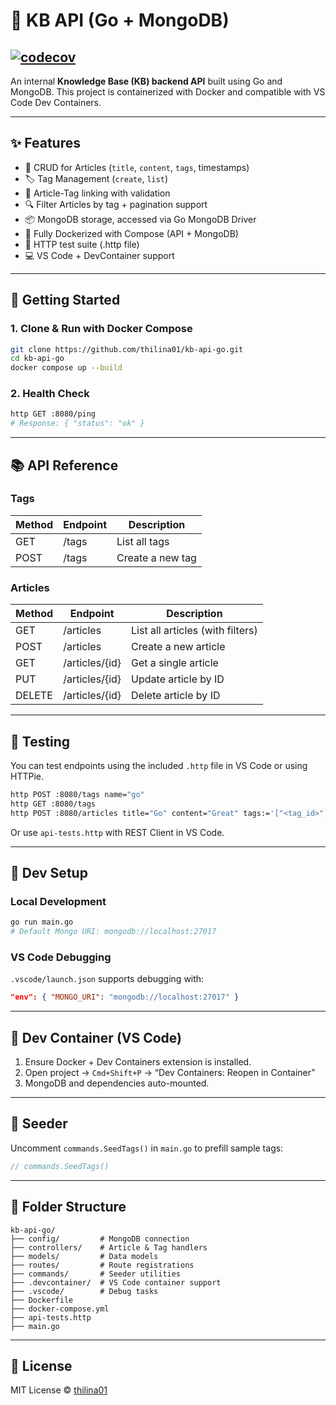 # 📘 KB API (Go + MongoDB)
[![codecov](https://codecov.io/gh/thilina01/kb-api-go/branch/main/graph/badge.svg)](https://codecov.io/gh/thilina01/kb-api-go)
---

An internal **Knowledge Base (KB) backend API** built using Go and MongoDB. This project is containerized with Docker and compatible with VS Code Dev Containers.

---

## ✨ Features

- 📝 CRUD for Articles (`title`, `content`, `tags`, timestamps)
- 🏷️ Tag Management (`create`, `list`)
- 🔗 Article-Tag linking with validation
- 🔍 Filter Articles by tag + pagination support
- 📦 MongoDB storage, accessed via Go MongoDB Driver
- 🐳 Fully Dockerized with Compose (API + MongoDB)
- 🧪 HTTP test suite (.http file)
- 💻 VS Code + DevContainer support

---

## 🚀 Getting Started

### 1. Clone & Run with Docker Compose

```bash
git clone https://github.com/thilina01/kb-api-go.git
cd kb-api-go
docker compose up --build
```

### 2. Health Check

```bash
http GET :8080/ping
# Response: { "status": "ok" }
```

---

## 📚 API Reference

### Tags

| Method | Endpoint   | Description      |
|--------|------------|------------------|
| GET    | /tags      | List all tags    |
| POST   | /tags      | Create a new tag |

### Articles

| Method | Endpoint         | Description                          |
|--------|------------------|--------------------------------------|
| GET    | /articles        | List all articles (with filters)     |
| POST   | /articles        | Create a new article                 |
| GET    | /articles/{id}   | Get a single article                 |
| PUT    | /articles/{id}   | Update article by ID                 |
| DELETE | /articles/{id}   | Delete article by ID                 |

---

## 🧪 Testing

You can test endpoints using the included `.http` file in VS Code or using HTTPie.

```bash
http POST :8080/tags name="go"
http GET :8080/tags
http POST :8080/articles title="Go" content="Great" tags:='["<tag_id>"]'
```

Or use `api-tests.http` with REST Client in VS Code.

---

## 🧰 Dev Setup

### Local Development

```bash
go run main.go
# Default Mongo URI: mongodb://localhost:27017
```

### VS Code Debugging

`.vscode/launch.json` supports debugging with:
```json
"env": { "MONGO_URI": "mongodb://localhost:27017" }
```

---

## 💼 Dev Container (VS Code)

1. Ensure Docker + Dev Containers extension is installed.
2. Open project → `Cmd+Shift+P` → “Dev Containers: Reopen in Container”
3. MongoDB and dependencies auto-mounted.

---

## 🧪 Seeder

Uncomment `commands.SeedTags()` in `main.go` to prefill sample tags:

```go
// commands.SeedTags()
```

---

## 📁 Folder Structure

```
kb-api-go/
├── config/         # MongoDB connection
├── controllers/    # Article & Tag handlers
├── models/         # Data models
├── routes/         # Route registrations
├── commands/       # Seeder utilities
├── .devcontainer/  # VS Code container support
├── .vscode/        # Debug tasks
├── Dockerfile
├── docker-compose.yml
├── api-tests.http
├── main.go
```

---

## 📜 License

MIT License © [thilina01](https://github.com/thilina01)